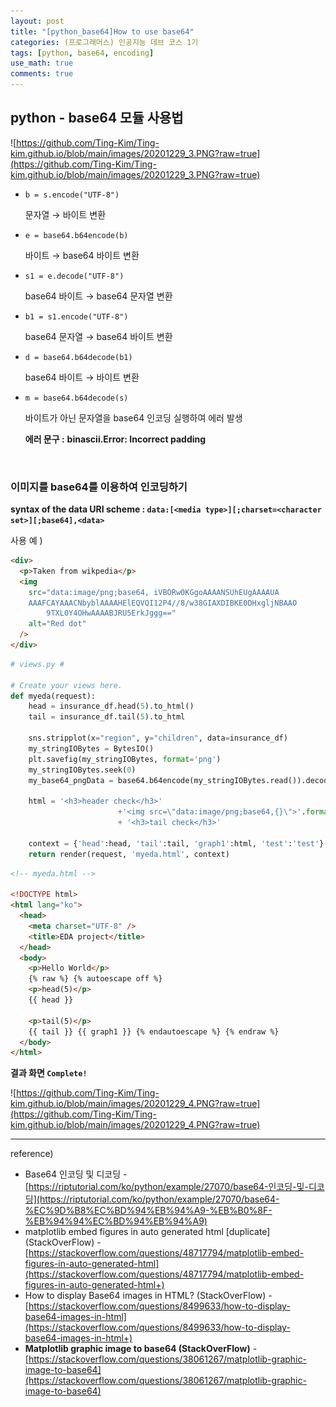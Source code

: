 ```yaml
---
layout: post
title: "[python_base64]How to use base64"
categories: (프로그래머스) 인공지능 데브 코스 1기
tags: [python, base64, encoding]
use_math: true
comments: true
---
```


## python - base64 모듈 사용법

![https://github.com/Ting-Kim/Ting-kim.github.io/blob/main/images/20201229_3.PNG?raw=true](https://github.com/Ting-Kim/Ting-kim.github.io/blob/main/images/20201229_3.PNG?raw=true)

- `b = s.encode("UTF-8")`

  문자열 → 바이트 변환

- `e = base64.b64encode(b)`

  바이트 → base64 바이트 변환

- `s1 = e.decode("UTF-8")`

  base64 바이트 → base64 문자열 변환

- `b1 = s1.encode("UTF-8")`

  base64 문자열 → base64 바이트 변환

- `d = base64.b64decode(b1)`

  base64 바이트 → 바이트 변환

- `m = base64.b64decode(s)`

  바이트가 아닌 문자열을 base64 인코딩 실행하여 에러 발생

  **에러 문구 :** **binascii.Error: Incorrect padding**

<br>

### 이미지를 base64를 이용하여 인코딩하기

**syntax of the data URI scheme : `data:[<media type>][;charset=<character set>][;base64],<data>`**

사용 예 )

```html
<div>
  <p>Taken from wikpedia</p>
  <img
    src="data:image/png;base64, iVBORw0KGgoAAAANSUhEUgAAAAUA
    AAAFCAYAAACNbyblAAAAHElEQVQI12P4//8/w38GIAXDIBKE0DHxgljNBAAO
        9TXL0Y4OHwAAAABJRU5ErkJggg=="
    alt="Red dot"
  />
</div>
```

```python
# views.py #

# Create your views here.
def myeda(request):
    head = insurance_df.head(5).to_html()
    tail = insurance_df.tail(5).to_html

    sns.stripplot(x="region", y="children", data=insurance_df)
    my_stringIOBytes = BytesIO()
    plt.savefig(my_stringIOBytes, format='png')
    my_stringIOBytes.seek(0)
    my_base64_pngData = base64.b64encode(my_stringIOBytes.read()).decode("UTF-8")

    html = '<h3>header check</h3>'
						+'<img src=\"data:image/png;base64,{}\">'.format(my_base64_pngData)
						+ '<h3>tail check</h3>'

    context = {'head':head, 'tail':tail, 'graph1':html, 'test':'test'}
    return render(request, 'myeda.html', context)
```

```html
<!-- myeda.html -->

<!DOCTYPE html>
<html lang="ko">
  <head>
    <meta charset="UTF-8" />
    <title>EDA project</title>
  </head>
  <body>
    <p>Hello World</p>
    {% raw %} {% autoescape off %}
    <p>head(5)</p>
    {{ head }}

    <p>tail(5)</p>
    {{ tail }} {{ graph1 }} {% endautoescape %} {% endraw %}
  </body>
</html>
```

**결과 화면 `Complete!`**

![https://github.com/Ting-Kim/Ting-kim.github.io/blob/main/images/20201229_4.PNG?raw=true](https://github.com/Ting-Kim/Ting-kim.github.io/blob/main/images/20201229_4.PNG?raw=true)

---

reference)

- Base64 인코딩 및 디코딩 - [https://riptutorial.com/ko/python/example/27070/base64-인코딩-및-디코딩](https://riptutorial.com/ko/python/example/27070/base64-%EC%9D%B8%EC%BD%94%EB%94%A9-%EB%B0%8F-%EB%94%94%EC%BD%94%EB%94%A9)
- matplotlib embed figures in auto generated html [duplicate] (StackOverFlow) - [https://stackoverflow.com/questions/48717794/matplotlib-embed-figures-in-auto-generated-html](https://stackoverflow.com/questions/48717794/matplotlib-embed-figures-in-auto-generated-html+)
- How to display Base64 images in HTML? (StackOverFlow) - [https://stackoverflow.com/questions/8499633/how-to-display-base64-images-in-html](https://stackoverflow.com/questions/8499633/how-to-display-base64-images-in-html+)
- **Matplotlib graphic image to base64 (StackOverFlow)** - [https://stackoverflow.com/questions/38061267/matplotlib-graphic-image-to-base64](https://stackoverflow.com/questions/38061267/matplotlib-graphic-image-to-base64)

